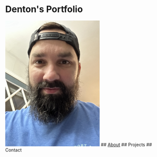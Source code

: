 # Denton's Portfolio
<img src="Images/IMG_3537.jpeg" width="300px">
## <a href="README.md">About</a>
## Projects
## Contact

